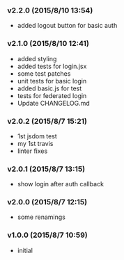 ### v2.2.0	(2015/8/10 13:54)
* added logout button for basic auth

### v2.1.0	(2015/8/10 12:41)
* added styling
* added tests for login.jsx
* some test patches
* unit tests for basic login
* added basic.js for test
* tests for federated login
* Update CHANGELOG.md

### v2.0.2	(2015/8/7 15:21)
* 1st jsdom test
* my 1st travis
* linter fixes

### v2.0.1	(2015/8/7 13:15)
* show login after auth callback

### v2.0.0	(2015/8/7 12:15)
* some renamings

### v1.0.0	(2015/8/7 10:59)
* initial

